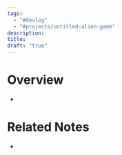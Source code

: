 ```yaml
---
tags:
  - "#devlog"
  - "#projects/untitled-alien-game"
description: 
title: 
draft: "true"
---
```

# Overview
- 
# Related Notes
- 